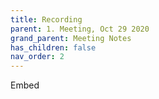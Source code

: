 ```yaml
---
title: Recording
parent: 1. Meeting, Oct 29 2020
grand_parent: Meeting Notes
has_children: false
nav_order: 2
---
```


Embed